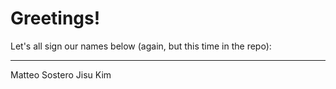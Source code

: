# Greetings!

Let's all sign our names below (again, but this time in the repo):
___

Matteo Sostero
Jisu Kim